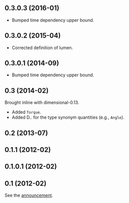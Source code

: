 0.3.0.3 (2016-01)
-----------------
*  Bumped time dependency upper bound.


0.3.0.2 (2015-04)
-----------------
*  Corrected definition of lumen.


0.3.0.1 (2014-09)
-----------------
*  Bumped time dependency upper bound.


0.3 (2014-02)
-------------
Brought inline with dimensional-0.13.

*  Added `Torque`.
*  Added D.. for the type synonym quantities (e.g., `Angle`).


0.2 (2013-07)
-------------


0.1.1 (2012-02)
---------------


0.1.0.1 (2012-02)
-----------------


0.1 (2012-02)
-------------
See the [announcement][1].

[1]: http://flygdynamikern.blogspot.se/2012/02/announce-dimensional-tf-010-statically.html
